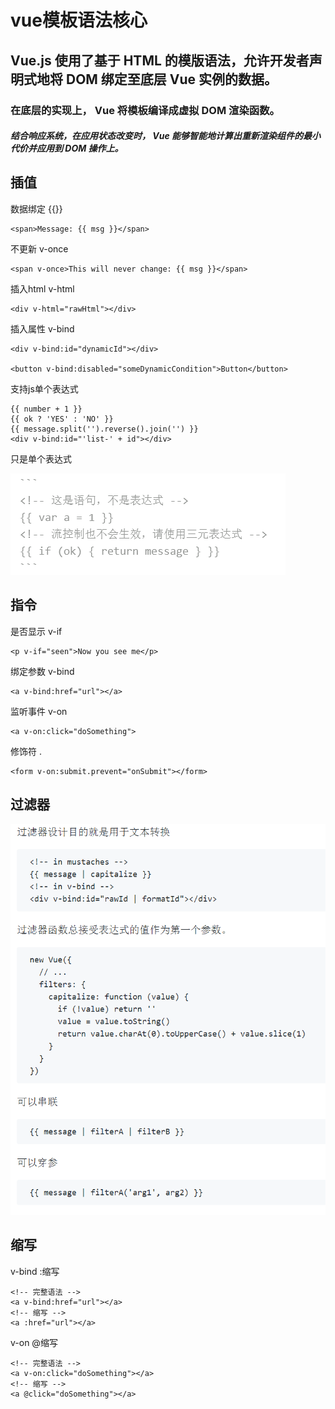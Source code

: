# vue模板语法核心
## Vue.js 使用了基于 HTML 的模版语法，允许开发者声明式地将 DOM 绑定至底层 Vue 实例的数据。
### 在底层的实现上， Vue 将模板编译成虚拟 DOM 渲染函数。
##### 结合响应系统，在应用状态改变时， Vue 能够智能地计算出重新渲染组件的最小代价并应用到 DOM 操作上。


## 插值
数据绑定 {{}}
```
<span>Message: {{ msg }}</span>

```
不更新 v-once
```
<span v-once>This will never change: {{ msg }}</span>
```
插入html v-html
```
<div v-html="rawHtml"></div>
```
插入属性 v-bind
```
<div v-bind:id="dynamicId"></div>

<button v-bind:disabled="someDynamicCondition">Button</button>
```
支持js单个表达式
```
{{ number + 1 }}
{{ ok ? 'YES' : 'NO' }}
{{ message.split('').reverse().join('') }}
<div v-bind:id="'list-' + id"></div>
```
只是单个表达式

 ![bug01](zj030401.png)
 
## 指令
是否显示 v-if
```
<p v-if="seen">Now you see me</p>
```
绑定参数 v-bind
```
<a v-bind:href="url"></a>
```
监听事件 v-on
```
<a v-on:click="doSomething">
```
修饰符 .
```
<form v-on:submit.prevent="onSubmit"></form>
```
## 过滤器
![bug2](zj030402.png)

## 缩写
v-bind :缩写
```
<!-- 完整语法 -->
<a v-bind:href="url"></a>
<!-- 缩写 -->
<a :href="url"></a>
```
v-on @缩写
```
<!-- 完整语法 -->
<a v-on:click="doSomething"></a>
<!-- 缩写 -->
<a @click="doSomething"></a>

```







